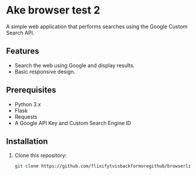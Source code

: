 # Ake browser test 2

A simple web application that performs searches using the Google Custom Search API.

## Features

- Search the web using Google and display results.
- Basic responsive design.

## Prerequisites

- Python 3.x
- Flask
- Requests
- A Google API Key and Custom Search Engine ID

## Installation

1. Clone this repository:
   ```bash
   git clone https://github.com/flixifytvisbackformoregithub/browserlikegoogletest.git
